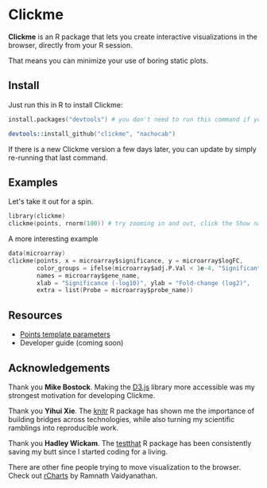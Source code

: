 # Clickme

**Clickme** is an R package that lets you create interactive visualizations in the browser, directly from your R session.

That means you can minimize your use of boring static plots.

## Install

Just run this in R to install Clickme:

```S
install.packages("devtools") # you don't need to run this command if you already have the devtools package installed.

devtools::install_github("clickme", "nachocab")
```

If there is a new Clickme version a few days later, you can update by simply re-running that last command.

## Examples

Let's take it out for a spin.

```S
library(clickme)
clickme(points, rnorm(100)) # try zooming in and out, click the Show names button, hover over points
```

A more interesting example
```S
data(microarray)
clickme(points, x = microarray$significance, y = microarray$logFC,
        color_groups = ifelse(microarray$adj.P.Val < 1e-4, "Significant", "Noise"),
        names = microarray$gene_name,
        xlab = "Significance (-log10)", ylab = "Fold-change (log2)",
        extra = list(Probe = microarray$probe_name))
```


## Resources

* [Points template parameters](http://rclickme.com/clickme/user_manual/points.html)
* Developer guide (coming soon)

## Acknowledgements
Thank you **Mike Bostock**. Making the [D3.js](http://d3js.org) library more accessible was my strongest motivation for developing Clickme.

Thank you **Yihui Xie**. The [knitr](https://github.com/yihui/knitr) R package has shown me the importance of building bridges across technologies, while also turning my scientific ramblings into reproducible work.

Thank you **Hadley Wickam**. The [testthat](https://github.com/hadley/test_that) R package has been consistently saving my butt since I started coding for a living.

There are other fine people trying to move visualization to the browser. Check out [rCharts](http://rcharts.io/) by Ramnath Vaidyanathan.
